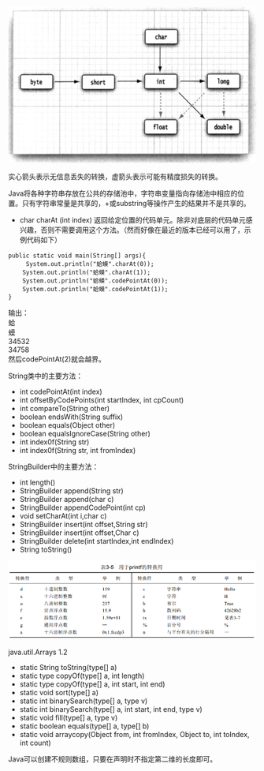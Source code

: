 ![](img/type_conversion.png)

实心箭头表示无信息丢失的转换，虚箭头表示可能有精度损失的转换。

Java将各种字符串存放在公共的存储池中，字符串变量指向存储池中相应的位置。只有字符串常量是共享的，+或substring等操作产生的结果并不是共享的。

- char charAt (int index)
返回给定位置的代码单元。除非对底层的代码单元感兴趣，否则不需要调用这个方法。（然而好像在最近的版本已经可以用了，示例代码如下）

```
public static void main(String[] args){
	 System.out.println("蛤蟆".charAt(0));
	System.out.println("蛤蟆".charAt(1));
	System.out.println("蛤蟆".codePointAt(0));
	System.out.println("蛤蟆".codePointAt(1));
}
```  

输出：  
蛤  
蟆  
34532  
34758  
然后codePointAt(2)就会越界。

String类中的主要方法：  

- int codePointAt(int index)  
- int offsetByCodePoints(int startIndex, int cpCount)   
- int compareTo(String other)  
- boolean endsWith(String suffix)  
- boolean equals(Object other)  
- boolean equalsIgnoreCase(String other)  
- int index0f(String str)  
- int index0f(String str, int fromIndex)  

StringBuilder中的主要方法：

- int length()
- StringBuilder append(String str)
- StringBuilder append(char c)
- StringBuilder appendCodePoint(int cp)
- void setCharAt(int i,char c)
- StringBuilder insert(int offset,String str)
- StringBuilder insert(int offset,Char c)
- StringBuilder delete(int startIndex,int endIndex)
- String toString()

![](img/printf.png)

java.util.Arrays 1.2

- static String toString(type[] a)
- static type copyOf(type[] a, int length)
- static type copyOf(type[] a, int start, int end)
- static void sort(type[] a)
- static int binarySearch(type[] a, type v)
- static int binarySearch(type[] a, int start, int end, type v)
- static void fill(type[] a, type v)
- static boolean equals(type[] a, type[] b)
- static void arraycopy(Object from, int fromIndex, Object to, int toIndex,
int count)

Java可以创建不规则数组，只要在声明时不指定第二维的长度即可。
